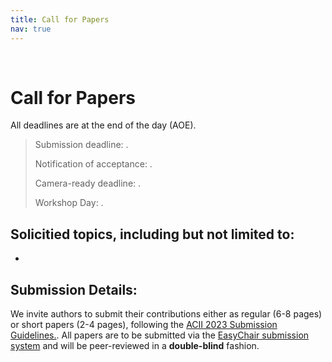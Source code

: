 ```yaml
---
title: Call for Papers
nav: true
---
```


<br>

# Call for Papers

All deadlines are at the end of the day (AOE).

> Submission deadline:  .
>  
> Notification of acceptance:  .
> 
> Camera-ready deadline: .
> 
> Workshop Day: .

<!-- **_A full call for papers will be forthcoming shortly._** -->

## Solicitied topics, including but not limited to:

* 

## Submission Details:

We invite authors to submit their contributions either as regular (6-8 pages) or short papers (2-4 pages), following the [ACII 2023 Submission Guidelines.](https://acii-conf.net/2023/wp-content/uploads/2023/03/2023-ACII-Submission-Guidelines.pdf). All papers are to be submitted via the [EasyChair submission system](https://easychair.org/conferences/submissions?a=30547390) and will be peer-reviewed in a **double-blind** fashion. 

<!-- **Proceedings:** The accepted workshop papers will appear in the ACII Demo and Workshop Proceedings. These could be in the form of short (2-4 pages) or long (6-8 pages) contributions. Authors will be invited to present their accepted papers in an oral presentation during the workshop.  -->
<!-- Papers that do not meet the acceptance threshold, will be invited for poster presentations (papers not to be included in the proceedings). -->

<!-- **Poster Session:** Researchers are further invited to submit their preliminary or work-in-progress contributions as a 1-page extended abstract for poster presentation. The authors will receive a notification of acceptance after a light review that only examines fit and factual correctness, but they will receive feedback from the audience during the workshop. These 1-page extended abstracts will not appear in the workshop proceedings. -->



